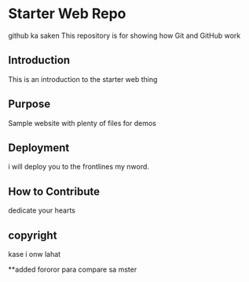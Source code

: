 # Starter Web Repo

github ka saken
This repository is for showing how Git and GitHub work

## Introduction

This is an introduction to the starter web thing
## Purpose

Sample website with plenty of files for demos

## Deployment

i will deploy you to the frontlines my nword.

## How to Contribute

dedicate your hearts

## copyright

kase i onw lahat

**added fororor para compare sa mster
